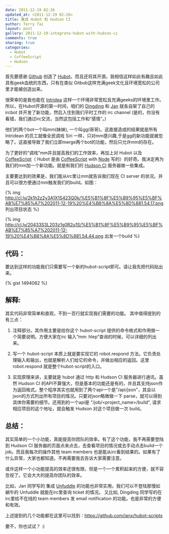 ```yaml
---
date: 2011-12-19 02:26
updated_at: <2011-12-19 02:26>
title: 集成 Hubot 和 Hudson CI
author: Terry Tai
layout: post
gallery: 2011-12-19-integrate-hubot-with-hudson-ci
comments: true
sharing: true
categories:
  - Hubot
  - CoffeeScript
  - Hudson
---
```


[Github]: http://github.com/
[Hubot]: http://hubot.github.com/
[Intridea]: http://intridea.com/
[Dingding]: http://twitter.com/yedingding
[Jan]: http://twitter.com/janhxie
[CoffeeScript]: http://jashkenas.github.com/coffee-script/
[Node]: http://nodejs.org/
[Hudson CI]: http://hudson-ci.org/
[Unfuddle]: http://unfuddle.com/

首先要感谢 [Github][] 创造了 [Hubot][]，而且还将其开源。我相信这样如此有趣且如此具有geek血统的东西，只有在类似 Gitbub这样充满geek文化且环境宽松的公司里才能被创造出来。

很荣幸的是我也能在 [Intridea][] 这样一个环境非常宽松且充满geeks的环境里工作。所以，在Hubot开源的第一时间，咱们的 [Dingding][] 和 [Jan][] 就各自架了自己的 ircbot 并开发了新功能，然后入住到我们平时工作的 irc channel (是的，你没有看错，我们通过irc交流，当然这包括工作和“感情”。)

他们的两个bot一个叫mm(妹妹), 一个叫gg(哥哥)。这直接造成的结果就是所有 Intridean 的员工就像全民调戏 Siri 一样，只对mm感兴趣,于是gg的新功能就被忽略了。这直接导致了我们立即merge两个bot的功能，然后只允许mm的存在。

为了更好的“调戏”mm并且提高我们的工作效率，再加上对 Hubot 以及 [CoffeeScript][]（ Hubot 是由 [CoffeeScript][] with [Node][] 写的）的好奇。我决定再为我们的mm加一个新功能。就是和我们的 [Hudson CI][] 服务器做一些集成。

主要要达到的效果是，我们能从irc里让mm就告诉我们现在 CI server 的状况。并且可以很方便通过mm触发我们的build。如图：

<!--more-->

{% img http://cl.ly/2k1h2z2y3A1X1S423Q0k/%E5%B1%8F%E5%B9%95%E5%BF%AB%E7%85%A7%202011-12-19%20%E4%B8%8A%E5%8D%881.54.17.png 列出项目状态 %}

{% img http://cl.ly/20433S3L203z1g0R2u1S/%E5%B1%8F%E5%B9%95%E5%BF%AB%E7%85%A7%202011-12-19%20%E4%B8%8A%E5%8D%881.54.44.png 出发一个build %}


代码：
--------

   要达到这样的功能我们只需要写一个新的hubot-script即可。请让我先把代码贴出来。

{% gist 1494082 %}

解释:
--------

其实代码非常简单和直观，不到一百行就实现我们需要的功能。
其中值得提到的有三点：

1. 	注释部分。其作用主要是给你这个 hubot-script 提供的命令格式和作用做一个简要说明。方便大家在irc 输入“mm: hlep”查询的时候，可以详细的列出来。

2. 写一个 hubot-script 本质上就是要实现它的 robot.respond 方法。它负责处理输入和输出，也就是解析人们给它的命令，并做出相应的返回。这里 robot.respond 就是整个hubot-script的入口。

3. 实现原理来讲，主要就是 hubot 通过 http 和 Hudson CI 服务器进行通讯。虽然 Hudson CI 的API不算强大，但是基本的功能还是有的，并且其支持json作为返回格式。整个程序其实也就用到了两个api一个是"/api/json"，其会以json的方式列出所有项目的情况。只要对json略微做一下 parse，就可以得到具体你需要的细节。还用到的一个api是 "/job/<project_name>/build", 请求相应项目的这个地址，就会触发 Hudson 对这个项目做一次 build。

总结：
--------

其实简单的一个小功能，真能提高你团队的效率。有了这个功能，我不再需要登陆到 Hudson CI 服务器的页面点来点去，去查看项目的情况或去手动点击build一个job。而且我每次的操作其他 team members 也是能从irc看到结果的。如果有了什么异常，大家也都知道。不再需要我去告诉大家需要注意。

或许这样一个小功能提高的效率还很有限，但是一个一个累积起来的方便，就不容忽视了。它会大大的提高你团队的效率。

比如，Jan 同学写的 集成 [Unfuddle][] 的功能也非常实用。我们可以不登陆那慢如蜗牛的 Unfuddle 就能在irc里查询 ticket   的情况。
又比如, Dingding 同学写的在irc里给不在线的 team members 发 email notification 的功能。也是非常的方便和有效。

上述提到的几个功能都在这里可以找到：https://github.com/janx/hubot-scripts

要不，你也试试？ :)

